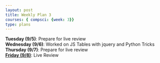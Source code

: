 ```yaml
---
layout: post
title: Weekly Plan 3
courses: { compsci: {week: 3}}
type: plans
---
```


**Tuesday (9/5)**: Prepare for live review<br>
**Wednesday (9/6)**: Worked on JS Tables with jquery and Python Tricks<br>
**Thursday (9/7)**: Prepare for live review<br>
**<u>Friday (9/8)</u>**: Live Review
